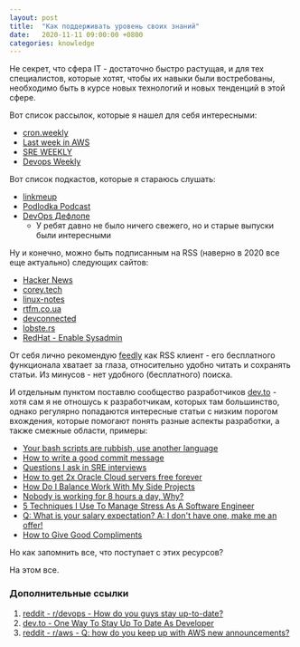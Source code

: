 ```yaml
---
layout: post
title:  "Как поддерживать уровень своих знаний"
date:   2020-11-11 09:00:00 +0800
categories: knowledge
---
```


Не секрет, что сфера IT - достаточно быстро растущая, и для тех специалистов, которые хотят, чтобы их навыки были востребованы, необходимо быть в курсе новых технологий и новых тенденций в этой сфере.

Вот список рассылок, которые я нашел для себя интересными:

* [cron.weekly](https://ma.ttias.be/cronweekly/)
* [Last week in AWS](https://www.lastweekinaws.com/)
* [SRE WEEKLY](https://sreweekly.com)
* [Devops Weekly](https://www.devopsweekly.com)

Вот список подкастов, которые я стараюсь слушать:

* [linkmeup](https://linkmeup.ru)
* [Podlodka Podcast](https://podcasts.google.com/feed/aHR0cHM6Ly9mZWVkcy5zb3VuZGNsb3VkLmNvbS91c2Vycy9zb3VuZGNsb3VkOnVzZXJzOjI5MTMzNzEwNi9zb3VuZHMucnNz?sa=X&ved=2ahUKEwj2v9Hwn4rtAhWR_4UKHZi3DYkQ9sEGegQIARAL)
* [DevOps Дефлопе](https://devopsdeflope.ru)
  * У ребят давно не было ничего свежего, но и старые выпуски были интересными

Ну и конечно, можно быть подписанным на RSS (наверно в 2020 все еще актуально) следующих сайтов:

* [Hacker News](https://news.ycombinator.com/)
* [corey.tech](https://corey.tech)
* [linux-notes](https://linux-notes.org)
* [rtfm.co.ua](https://rtfm.co.ua)
* [devconnected](https://devconnected.com)
* [lobste.rs](https://lobste.rs)
* [RedHat - Enable Sysadmin](https://www.redhat.com/sysadmin/)

От себя лично рекомендую [feedly](https://feedly.com) как RSS клиент - его бесплатного функционала хватает за глаза, относительно удобно читать и сохранять статьи. Из минусов - нет удобного (бесплатного) поиска.

И отдельным пунктом поставлю сообщество разработчиков [dev.to](https://dev.to) - хотя сам я не отношусь к разработчикам, которых там большинство, однако регулярно попадаются интересные статьи с низким порогом вхождения, которые помогают понять разные аспекты разработки, а также смежные области, примеры:

* [Your bash scripts are rubbish, use another language](https://dev.to/taikedz/your-bash-scripts-are-rubbish-use-another-language-5dh7)
* [How to write a good commit message](https://dev.to/chrissiemhrk/git-commit-message-5e21)
* [Questions I ask in SRE interviews](https://dev.to/logan/questions-i-ask-in-sre-interviews-a9j)
* [How to get 2x Oracle Cloud servers free forever](https://dev.to/phocks/how-to-get-2x-oracle-cloud-servers-free-forever-4o22)
* [How Do I Balance Work With My Side Projects](https://dev.to/catalinmpit/how-do-i-balance-work-with-my-side-projects-5gm0)
* [Nobody is working for 8 hours a day, Why?](https://dev.to/shivenigma/nobody-is-working-for-8-hours-a-day-why-3ilg)
* [5 Techniques I Use To Manage Stress As A Software Engineer](https://dev.to/nickbulljs/5-techniques-i-use-to-manage-stress-as-a-software-engineer-2o2n)
* [Q: What is your salary expectation? A: I don't have one, make me an offer!](https://dev.to/jmfayard/what-is-your-salary-expectation-a-i-don-t-have-one-make-me-an-offer-2jaf)
* [How to Give Good Compliments](https://dev.to/annajmcdougall/how-to-give-good-compliments-4ggl)

Но как запомнить все, что поступает с этих ресурсов?

На этом все.

### Дополнительные ссылки

1. [reddit - r/devops - How do you guys stay up-to-date?](https://www.reddit.com/r/devops/comments/j3t2cj/how_do_you_guys_stay_uptodate/)
2. [dev.to - One Way To Stay Up To Date As Developer](https://dev.to/catalinmpit/one-way-to-stay-up-to-date-as-developer-1pf3)
3. [reddit - r/aws - Q: how do you keep up with AWS new announcements?](https://www.reddit.com/r/aws/comments/g0itdu/q_how_do_you_keep_up_with_aws_new_announcements/)
